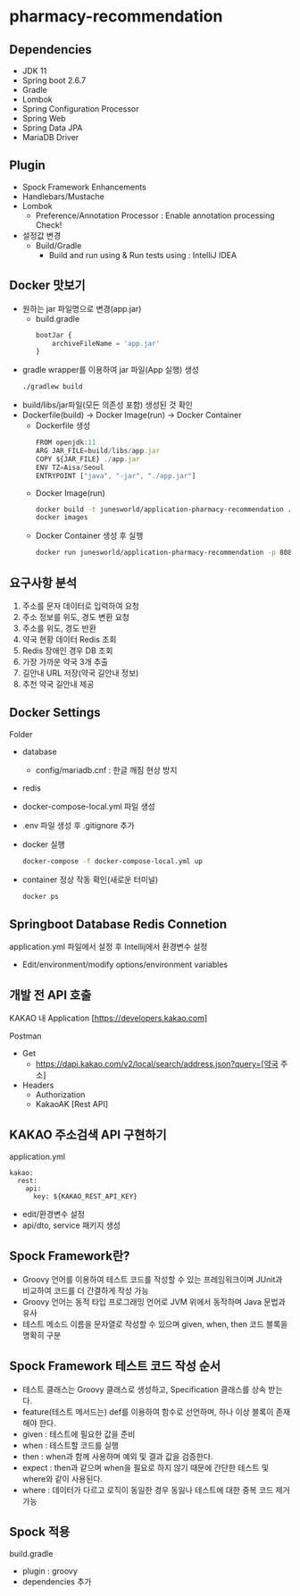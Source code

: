 # pharmacy-recommendation

## Dependencies

- JDK 11
- Spring boot 2.6.7
- Gradle
- Lombok
- Spring Configuration Processor
- Spring Web
- Spring Data JPA
- MariaDB Driver

## Plugin

- Spock Framework Enhancements
- Handlebars/Mustache
- Lombok
  - Preference/Annotation Processor : Enable annotation processing Check!
- 설정값 변경
  - Build/Gradle
    - Build and run using & Run tests using : IntelliJ IDEA  

## Docker 맛보기

- 원하는 jar 파일명으로 변경(app.jar)
  - build.gradle
    ```js
    bootJar {
        archiveFileName = 'app.jar'
    }
    ```
- gradle wrapper를 이용하여 jar 파일(App 실행) 생성
  ```bash
  ./gradlew build
  ```
- build/libs/jar파일(모든 의존성 포함) 생성된 것 확인
- Dockerfile(build) -> Docker Image(run) -> Docker Container
  - Dockerfile 생성
    ```js
    FROM openjdk:11
    ARG JAR_FILE=build/libs/app.jar
    COPY ${JAR_FILE} ./app.jar
    ENV TZ=Aisa/Seoul
    ENTRYPOINT ["java", "-jar", "./app.jar"]
    ```
  - Docker Image(run)
    ```bash
    docker build -t junesworld/application-pharmacy-recommendation .
    docker images
    ```
  - Docker Container 생성 후 실행
    ```bash  
    docker run junesworld/application-pharmacy-recommendation -p 8080:8080
    ```

## 요구사항 분석

1. 주소를 문자 데이터로 입력하여 요청
2. 주소 정보를 위도, 경도 변환 요청
3. 주소를 위도, 경도 반환
4. 약국 현황 데이터 Redis 조회
5. Redis 장애인 경우 DB 조회
6. 가장 가까운 약국 3개 추출
7. 길안내 URL 저장(약국 길안내 정보)
8. 추천 약국 길안내 제공
      
## Docker Settings

Folder
- database
  - config/mariadb.cnf : 한글 깨짐 현상 방지
- redis


- docker-compose-local.yml 파일 생성
- .env 파일 생성 후 .gitignore 추가  
- docker 실행
  ```bash
  docker-compose -f docker-compose-local.yml up 
  ``` 
- container 정상 작동 확인(새로운 터미널)
  ```bash
  docker ps
  ``` 
  
## Springboot Database Redis Connetion

application.yml 파일에서 설정 후 Intellij에서 환경변수 설정
- Edit/environment/modify options/environment variables

## 개발 전 API 호출

KAKAO 내 Application [https://developers.kakao.com]


Postman
- Get
  - https://dapi.kakao.com/v2/local/search/address.json?query=[약국 주소]
- Headers
  - Authorization
  - KakaoAK [Rest API]

## KAKAO 주소검색 API 구현하기

application.yml
```agsl
kakao:
  rest:
    api:
      key: ${KAKAO_REST_API_KEY}
```
- edit/환경변수 설정
- api/dto, service 패키지 생성

## Spock Framework란?

- Groovy 언어를 이용하여 테스트 코드를 작성할 수 있는 프레임워크이며 JUnit과 비교하여 코드를 더 간결하게 작성 가능
- Groovy 언어는 동적 타입 프로그래밍 언어로 JVM 위에서 동작하며 Java 문법과 유사
- 테스트 메소드 이름을 문자열로 작성할 수 있으며 given, when, then 코드 블록을 명확히 구분

## Spock Framework 테스트 코드 작성 순서

- 테스트 클래스는 Groovy 클래스로 생성하고, Specification 클래스를 상속 받는다.
- feature(테스트 메서드는) def를 이용하여 함수로 선언하며, 하나 이상 블록이 존재해야 한다.
- given : 테스트에 필요한 값을 준비
- when : 테스트할 코드를 실행
- then : when과 함께 사용하며 예외 및 결과 값을 검증한다.
- expect : then과 같으며 when을 필요로 하지 않기 때문에 간단한 테스트 및 where와 같이 사용된다.
- where : 데이터가 다르고 로직이 동일한 경우 동잃나 테스트에 대한 중복 코드 제거 가능

## Spock 적용

build.gradle
- plugin : groovy
- dependencies 추가